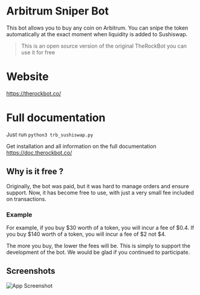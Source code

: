 
# Arbitrum Sniper Bot

This bot allows you to buy any coin on Arbitrum. You can snipe the token automatically at the exact moment when liquidity is added to Sushiswap.

> This is an open source version of the original TheRockBot you can use it for free

# Website
https://therockbot.co/

# Full documentation 

Just run `python3 trb_sushiswap.py`

Get installation and all information on the full documentation
https://doc.therockbot.co/

## Why is it free ?
Originally, the bot was paid, but it was hard to manage orders and ensure support. Now, it has become free to use, with just a very small fee included on transactions.

### Example 
For example, if you buy $30 worth of a token, you will incur a fee of $0.4. If you buy $140 worth of a token, you will incur a fee of $2 not $4.

The more you buy, the lower the fees will be. This is simply to support the development of the bot. We would be glad if you continued to participate.


## Screenshots

![App Screenshot](https://therockbot.co/assets/images/features-10.png)
